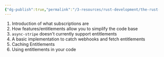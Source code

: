 ```yaml
---
{"dg-publish":true,"permalink":"/3-resources/rust-development/the-rust-garden/adding-stripe-subscriptions-to-rust-axum/","tags":["rust","axum","stripe","payment","🔧_Technical","📥_New","🗒️_Note"],"updated":"2025-10-19T09:27:03.851-07:00"}
---
```


1. Introduction of what subscriptions are
2. How features/entitlements allow you to simplify the code base
3. `async-stripe` doesn't currently support entitlements
4. A basic implementation to catch webhooks and fetch entitlements
5. Caching Entitlements
6. Using entitlements in your code